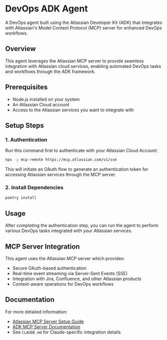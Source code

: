 
# DevOps ADK Agent

A DevOps agent built using the Atlassian Developer Kit (ADK) that integrates with Atlassian's Model Context Protocol (MCP) server for enhanced DevOps workflows.

## Overview

This agent leverages the Atlassian MCP server to provide seamless integration with Atlassian cloud services, enabling automated DevOps tasks and workflows through the ADK framework.

## Prerequisites

- Node.js installed on your system
- An Atlassian Cloud account
- Access to the Atlassian services you want to integrate with

## Setup Steps

### 1. Authentication

Run this command first to authenticate with your Atlassian Cloud Account:

```bash
npx -y mcp-remote https://mcp.atlassian.com/v1/sse
```

This will initiate an OAuth flow to generate an authentication token for accessing Atlassian services through the MCP server.

### 2. Install Dependencies

```bash
poetry install
```

## Usage

After completing the authentication step, you can run the agent to perform various DevOps tasks integrated with your Atlassian services.

## MCP Server Integration

This agent uses the Atlassian MCP server which provides:
- Secure OAuth-based authentication
- Real-time event streaming via Server-Sent Events (SSE)
- Integration with Jira, Confluence, and other Atlassian products
- Context-aware operations for DevOps workflows

## Documentation

For more detailed information:
- [Atlassian MCP Server Setup Guide](https://support.atlassian.com/rovo/docs/setting-up-ides/)
- [ADK MCP Server Documentation](https://support.atlassian.com/rovo/docs/setting-up-ides/)
- See `CLAUDE.md` for Claude-specific integration details